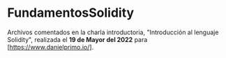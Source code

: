 # FundamentosSolidity
Archivos comentados en la charla introductoria, "Introducción al lenguaje Solidity", realizada el **19 de Mayor del 2022** para [https://www.danielprimo.io/].